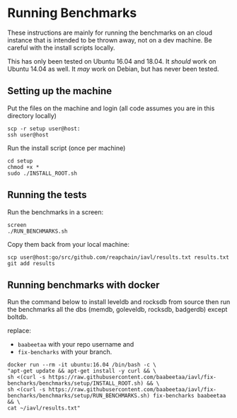 # Running Benchmarks

These instructions are mainly for running the benchmarks on an cloud instance that is intended to be thrown away, not on a dev machine.  Be careful with the install scripts locally.

This has only been tested on Ubuntu 16.04 and 18.04.  It *should* work on Ubuntu 14.04 as well.  It *may* work on Debian, but has never been tested.


## Setting up the machine

Put the files on the machine and login (all code assumes you are in this directory locally)

```
scp -r setup user@host:
ssh user@host
```

Run the install script (once per machine)

```
cd setup
chmod +x *
sudo ./INSTALL_ROOT.sh
```

## Running the tests

Run the benchmarks in a screen:

```
screen
./RUN_BENCHMARKS.sh
```

Copy them back from your local machine:

```
scp user@host:go/src/github.com/reapchain/iavl/results.txt results.txt
git add results
```

## Running benchmarks with docker

Run the command below to install leveldb and rocksdb from source then run the benchmarks all the dbs (memdb, goleveldb, rocksdb, badgerdb) except boltdb.

replace:
- `baabeetaa` with your repo username and 
- `fix-bencharks` with your branch.

```
docker run --rm -it ubuntu:16.04 /bin/bash -c \
"apt-get update && apt-get install -y curl && \
sh <(curl -s https://raw.githubusercontent.com/baabeetaa/iavl/fix-bencharks/benchmarks/setup/INSTALL_ROOT.sh) && \
sh <(curl -s https://raw.githubusercontent.com/baabeetaa/iavl/fix-bencharks/benchmarks/setup/RUN_BENCHMARKS.sh) fix-bencharks baabeetaa && \
cat ~/iavl/results.txt"
```
